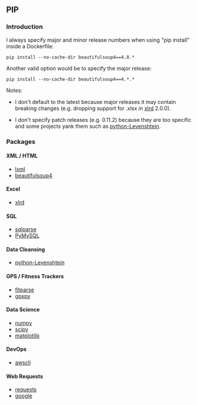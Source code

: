 ## PIP

### Introduction

I always specify major and minor release numbers when using "pip install" inside a Dockerfile:

```
pip install --no-cache-dir beautifulsoup4==4.8.*
```

Another valid option would be to specify the major release:

```
pip install --no-cache-dir beautifulsoup4==4.*.*
```

Notes:

- I don't default to the latest because major releases it may contain breaking changes (e.g. dropping support for .xlsx in [xlrd](https://xlrd.readthedocs.io/en/latest/changes.html) 2.0.0).

- I don't specify patch releases (e.g. 0.11.2) because they are too specific and some projects yank them such as [python-Levenshtein](https://pypi.org/project/python-Levenshtein/#history).



### Packages

#### XML / HTML

- [lxml](lxml.md)
- [beautifulsoup4](beautifulsoup4.md)



#### Excel

- [xlrd](xlrd.md)



#### SQL

- [sqlparse](sqlparse.md)
- [PyMySQL](PyMySQL.md)



#### Data Cleansing

- [python-Levenshtein](python-Levenshtein.md)



#### GPS / Fitness Trackers

- [fitparse](fitparse.md)
- [gpxpy](gpxpy.md)



#### Data Science

- [numpy](numpy.md)
- [scipy](scipy.md)
- [matplotlib](matplotlib.md)



#### DevOps

- [awscli](awscli.md)



#### Web Requests

- [requests](requests.md)
- [google](google.md)

